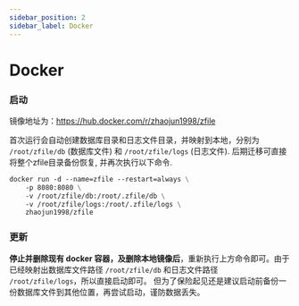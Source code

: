 ```yaml
---
sidebar_position: 2
sidebar_label: Docker
---
```


# Docker


### 启动

镜像地址为：https://hub.docker.com/r/zhaojun1998/zfile

首次运行会自动创建数据库目录和日志文件目录，并映射到本地，分别为 `/root/zfile/db` (数据库文件) 和 `/root/zfile/logs` (日志文件). 后期迁移可直接将整个zfile目录备份恢复, 并再次执行以下命令.

```dockerfile
docker run -d --name=zfile --restart=always \
    -p 8080:8080 \
    -v /root/zfile/db:/root/.zfile/db \
    -v /root/zfile/logs:/root/.zfile/logs \
    zhaojun1998/zfile
```

### **更新**

**停止并删除现有 docker 容器，及删除本地镜像后**，重新执行上方命令即可。由于已经映射出数据库文件路径 `/root/zfile/db` 和日志文件路径 `/root/zfile/logs`，所以直接启动即可。 但为了保险起见还是建议启动前备份一份数据库文件到其他位置，再尝试启动，谨防数据丢失。

